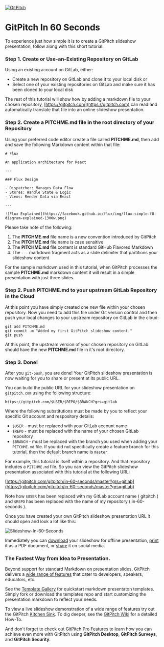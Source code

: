 [![GitPitch](https://gitpitch.com/assets/badge.svg)](https://gitpitch.com/gitpitch/in-60-seconds/master?grs=gitlab)

# GitPitch In 60 Seconds

To experience just how simple it is to create a GitPitch slideshow
presentation, follow along with this short tutorial.

### Step 1. Create or Use-an-Existing Repository on GitLab

Using an existing account on GitLab, either:

- Create a new repository on GitLab and clone it to your local disk or 
- Select one of your existing repositories on GitLab and make sure it has been cloned to your local disk

The rest of this tutorial will show how by adding a markdown file to your chosen repository, [https://gitpitch.com](https://gitpitch.com) can read and automatically translate that file into an online slideshow presentation.


### Step 2. Create a **PITCHME.md** file in the root directory of your Repository

Using your preferred code editor create a file called **PITCHME.md**, then add 
and save the following Markdown content within that file:

```
# Flux 

An application architecture for React

---

### Flux Design

- Dispatcher: Manages Data Flow
- Stores: Handle State & Logic
- Views: Render Data via React

---

![Flux Explained](https://facebook.github.io/flux/img/flux-simple-f8-diagram-explained-1300w.png)
```

Please take note of the following:

1. The **PITCHME.md** file name is a new convention introduced by GitPitch
1. The **PITCHME.md** file name is case sensitive
1. The **PITCHME.md** file content is standard GitHub Flavored Markdown
1. The `---` markdown fragment acts as a slide delimiter that partitions your slideshow content

For the sample markdown used in this tutorial, when GitPitch processes the sample **PITCHME.md** markdown content it will result in a simple presentation with just three slides.


### Step 2. Push **PITCHME.md** to your upstream GitLab Repository in the Cloud

At this point you have simply created one new file within your chosen repository. Now you need to add this file under Git version control and then push your local changes to your upstream repository on GitLab in the cloud:

```
git add PITCHME.md
git commit -m "Added my first GitPitch slideshow content."
git push
```

At this point, the upstream version of your chosen repository on GitLab should have the new **PITCHME.md** file in it's root directory.


### Step 3. Done!

After you `git-push`, you are done! Your GitPitch slideshow presentation is now waiting for you to share or present at its public URL.

You can build the public URL for your slideshow presentation on `gitpitch.com` using the following structure:

```
https://gitpitch.com/$USER/$REPO/$BRANCH?grs=gitlab
```

Where the following substitutions must be made by you to reflect your specific Git account and respository details:

- `$USER` - must be replaced with your GitLab account name
- `$REPO` - must be replaced with the name of your chosen GitLab repository
- `$BRANCH` - must be replaced with the branch you used when adding your `PITCHME.md` file. If you did not specifically create a feature branch for this tutorial, then the default branch name is `master`.

For example, this tutorial is itself within a repository. And that repository includes a `PITCHME.md` file. So you can view the GitPitch slideshow presentation associated with this tutorial at the following URL:

[https://gitpitch.com/gitpitch/in-60-seconds/master?grs=gitlab](https://gitpitch.com/gitpitch/in-60-seconds/master?grs=gitlab)

Note how `$USER` has been replaced with my GitLab account name ( gitpitch ) and `$REPO` has been replaced with the name of my repository ( in-60-seconds ). 

Once you have created your own GitPitch slideshow presentation URL it should open and look a lot like this:

![Slideshow-In-60-Seconds](images/in-60-seconds.jpg)

Immediately you can [download](https://github.com/gitpitch/gitpitch/wiki/Slideshow-Offline) 
your slideshow for offline presentation, 
[print](https://github.com/gitpitch/gitpitch/wiki/Slideshow-Printing) it as a 
PDF document, or [share](https://github.com/gitpitch/gitpitch/wiki/Slideshow-Sharing) 
it on social media.

### The Fastest Way from Idea to Presentation.

Beyond support for standard Markdown on presentation slides, GitPitch 
delivers a [wide range of features](https://gitpitch.com/features) that cater
to developers, speakers, educators, etc.

See the [Template Gallery](https://gitpitch.com/templates) for quickstart
markdown presentaton templates. Simply fork or download the templates
repo and start customizing the presentation markdown to reflect your needs.

To view a live slideshow demonstration of a wide range of features try
out the GitPitch [Kitchen Sink](https://gitpitch.com/gitpitch/kitchen-sink).
To dig deeper, see the [GitPitch Wiki](https://github.com/gitpitch/gitpitch/wiki)
for a detailed How-To.

And don't forget to check out [GitPitch Pro Features](https://gitpitch.com/pro-features) to learn how you can achieve even more with GitPitch using **GitPitch Desktop**, **GitPitch Surveys**, and **GitPitch Security**.